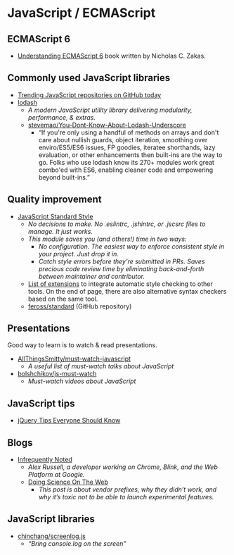 # JavaScript / ECMAScript



## ECMAScript 6

- [Understanding ECMAScript 6](https://leanpub.com/understandinges6/read) book written by Nicholas C. Zakas.



## Commonly used JavaScript libraries

- [Trending JavaScript repositories on GitHub today](https://github.com/trending?l=javascript)
- [lodash](https://lodash.com/)
  - _A modern JavaScript utility library delivering modularity, performance, & extras._
  - [stevemao/You-Dont-Know-About-Lodash-Underscore](https://github.com/stevemao/You-Dont-Know-About-Lodash-Underscore)
    - “If you're only using a handful of methods on arrays and don't care about nullish guards, object iteration, smoothing over enviro/ES5/ES6 issues, FP goodies, iteratee shorthands, lazy evaluation, or other enhancements then built-ins are the way to go. Folks who use lodash know its 270+ modules work great combo'ed with ES6, enabling cleaner code and empowering beyond built-ins.”


## Quality improvement

- [JavaScript Standard Style](http://standardjs.com/)
  - _No decisions to make. No .eslintrc, .jshintrc, or .jscsrc files to manage. It just works._
  - _This module saves you (and others!) time in two ways:_
    - _No configuration. The easiest way to enforce consistent style in your project. Just drop it in._
    - _Catch style errors before they're submitted in PRs. Saves precious code review time by eliminating back-and-forth between maintainer and contributor._
  - [List of extensions](http://standardjs.com/awesome.html) to integrate automatic style checking to other tools. On the end of page, there are also alternative syntax checkers based on the same tool.
  - [feross/standard](https://github.com/feross/standard) (GitHub repository)


## Presentations

Good way to learn is to watch & read presentations.

- [AllThingsSmitty/must-watch-javascript](https://github.com/AllThingsSmitty/must-watch-javascript#must-watch-javascript)
  - _A useful list of must-watch talks about JavaScript_
- [bolshchikov/js-must-watch](https://github.com/bolshchikov/js-must-watch)
  - _Must-watch videos about JavaScript_



## JavaScript tips

- [jQuery Tips Everyone Should Know](https://github.com/AllThingsSmitty/jquery-tips-everyone-should-know)




## Blogs

- [Infrequently Noted](https://infrequently.org/)
  - _Alex Russell, a developer working on Chrome, Blink, and the Web Platform at Google._
  - [Doing Science On The Web](https://infrequently.org/2015/08/doing-science-on-the-web/)
    - _This post is about vendor prefixes, why they didn’t work, and why it’s toxic not to be able to launch experimental features._



## JavaScript libraries

- [chinchang/screenlog.js](https://github.com/chinchang/screenlog.js)
  - _“Bring console.log on the screen”_
